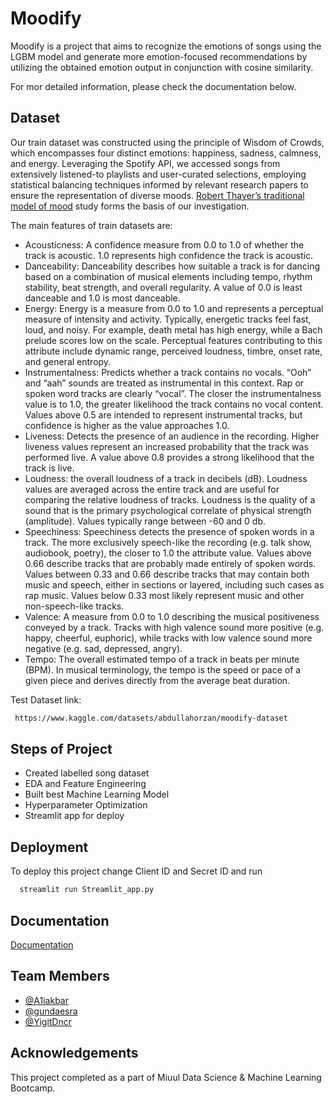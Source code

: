 
# Moodify



Moodify is a project that aims to recognize the emotions of songs using the LGBM model and generate more emotion-focused recommendations by utilizing the obtained emotion output in conjunction with cosine similarity.

For mor detailed information, please check the documentation below.




## Dataset
Our train dataset was constructed using the principle of Wisdom of Crowds, which encompasses four distinct emotions: happiness, sadness, calmness, and energy. Leveraging the Spotify API, we accessed songs from extensively listened-to playlists and user-curated selections, employing statistical balancing techniques informed by relevant research papers to ensure the representation of diverse moods. [Robert Thayer’s traditional model of mood](https://sites.tufts.edu/eeseniordesignhandbook/2015/music-mood-classification/) study forms the basis of our investigation. 


The main features of train datasets are:

- Acousticness: A confidence measure from 0.0 to 1.0 of whether the track is acoustic. 1.0 represents high confidence the track is acoustic.
- Danceability: Danceability describes how suitable a track is for dancing based on a combination of musical elements including tempo, rhythm stability, beat strength, and overall regularity. A value of 0.0 is least danceable and 1.0 is most danceable.
- Energy: Energy is a measure from 0.0 to 1.0 and represents a perceptual measure of intensity and activity. Typically, energetic tracks feel fast, loud, and noisy. For example, death metal has high energy, while a Bach prelude scores low on the scale. Perceptual features contributing to this attribute include dynamic range, perceived loudness, timbre, onset rate, and general entropy.
- Instrumentalness: Predicts whether a track contains no vocals. “Ooh” and “aah” sounds are treated as instrumental in this context. Rap or spoken word tracks are clearly “vocal”. The closer the instrumentalness value is to 1.0, the greater likelihood the track contains no vocal content. Values above 0.5 are intended to represent instrumental tracks, but confidence is higher as the value approaches 1.0.
- Liveness: Detects the presence of an audience in the recording. Higher liveness values represent an increased probability that the track was performed live. A value above 0.8 provides a strong likelihood that the track is live.
- Loudness: the overall loudness of a track in decibels (dB). Loudness values are averaged across the entire track and are useful for comparing the relative loudness of tracks. Loudness is the quality of a sound that is the primary psychological correlate of physical strength (amplitude). Values typically range between -60 and 0 db.
- Speechiness: Speechiness detects the presence of spoken words in a track. The more exclusively speech-like the recording (e.g. talk show, audiobook, poetry), the closer to 1.0 the attribute value. Values above 0.66 describe tracks that are probably made entirely of spoken words. Values between 0.33 and 0.66 describe tracks that may contain both music and speech, either in sections or layered, including such cases as rap music. Values below 0.33 most likely represent music and other non-speech-like tracks.
- Valence: A measure from 0.0 to 1.0 describing the musical positiveness conveyed by a track. Tracks with high valence sound more positive (e.g. happy, cheerful, euphoric), while tracks with low valence sound more negative (e.g. sad, depressed, angry).
- Tempo: The overall estimated tempo of a track in beats per minute (BPM). In musical terminology, the tempo is the speed or pace of a given piece and derives directly from the average beat duration.


Test Dataset link:

```bash
 https://www.kaggle.com/datasets/abdullahorzan/moodify-dataset
```

## Steps of Project

- Created labelled song dataset
- EDA and Feature Engineering
- Built best Machine Learning Model
- Hyperparameter Optimization
- Streamlit app for deploy


## Deployment

To deploy this project change Client ID and Secret ID and run

```bash
  streamlit run Streamlit_app.py
```


## Documentation

[Documentation](https://github.com/orzanai/Moodify/blob/main/Moodify.pdf)


## Team Members

- [@A1iakbar](https://github.com/A1iakbar)
- [@gundaesra]((https://github.com/gundaesra))
- [@YigitDncr](https://github.com/YigitDncr)





## Acknowledgements
This project completed as a part of Miuul Data Science & Machine Learning Bootcamp.
